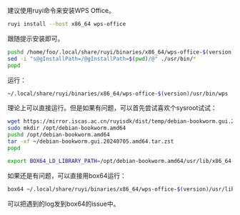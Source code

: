 建议使用ruyi命令来安装WPS Office。

```bash
ruyi install --host x86_64 wps-office
```

跟随提示安装即可。

```bash
pushd /home/foo/.local/share/ruyi/binaries/x86_64/wps-office-$(version)
sed -i "s@gInstallPath=/@gInstallPath=$(pwd)/@" ./usr/bin/*
popd
```

运行：
```bash
~/.local/share/ruyi/binaries/x86_64/wps-office-$(version)/usr/bin/wps
```

理论上可以直接运行。但是如果有问题，可以首先尝试喜欢个sysroot试试：
```bash
wget https://mirror.iscas.ac.cn/ruyisdk/dist/temp/debian-bookworm.gui.20240705.amd64.tar.zst
sudo mkdir /opt/debian-bookworm.amd64
pushd /opt/debian-bookworm.amd64
tar -xf ~/debian-bookworm.gui.20240705.amd64.tar.zst
popd
```

```bash
export BOX64_LD_LIBRARY_PATH=/opt/debian-bookworm.amd64/usr/lib/x86_64-linux-gnu
```

如果还是有问题，可以直接用box64运行：
```bash
box64 ~/.local/share/ruyi/binaries/x86_64/wps-office-$(version)/usr/lib/office6/wps
```

可以把遇到的log发到box64的issue中。